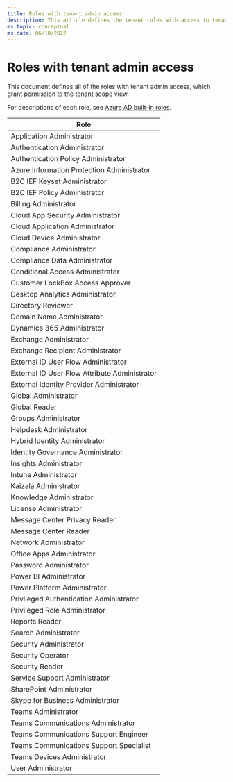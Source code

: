 ```yaml
---
title: Roles with tenant admin access
description: This article defines the tenant roles with access to tenant scope view.
ms.topic: conceptual
ms.date: 06/10/2022
---
```


# Roles with tenant admin access

This document defines all of the roles with tenant admin access, which grant permission to the tenant scope view.

For descriptions of each role, see [Azure AD built-in roles](../active-directory/roles/permissions-reference.md).

|**Role**  |
|---------|
| Application Administrator |
| Authentication Administrator |
| Authentication Policy Administrator |
| Azure Information Protection Administrator |
| B2C IEF Keyset Administrator |
| B2C IEF Policy Administrator |
| Billing Administrator |
| Cloud App Security Administrator |
| Cloud Application Administrator |
| Cloud Device Administrator |
| Compliance Administrator |
| Compliance Data Administrator |
| Conditional Access Administrator |
| Customer LockBox Access Approver |
| Desktop Analytics Administrator |
| Directory Reviewer |
| Domain Name Administrator |
| Dynamics 365 Administrator |
| Exchange Administrator |
| Exchange Recipient Administrator |
| External ID User Flow Administrator |
| External ID User Flow Attribute Administrator |
| External Identity Provider Administrator |
| Global Administrator |
| Global Reader |
| Groups Administrator |
| Helpdesk Administrator |
| Hybrid Identity Administrator |
| Identity Governance Administrator |
| Insights Administrator |
| Intune Administrator |
| Kaizala Administrator |
| Knowledge Administrator |
| License Administrator |
| Message Center Privacy Reader |
| Message Center Reader |
| Network Administrator |
| Office Apps Administrator |
| Password Administrator |
| Power BI Administrator |
| Power Platform Administrator |
| Privileged Authentication Administrator |
| Privileged Role Administrator |
| Reports Reader |
| Search Administrator |
| Security Administrator |
| Security Operator |
| Security Reader |
| Service Support Administrator |
| SharePoint Administrator |
| Skype for Business Administrator |
| Teams Administrator |
| Teams Communications Administrator |
| Teams Communications Support Engineer |
| Teams Communications Support Specialist |
| Teams Devices Administrator |
| User Administrator |

